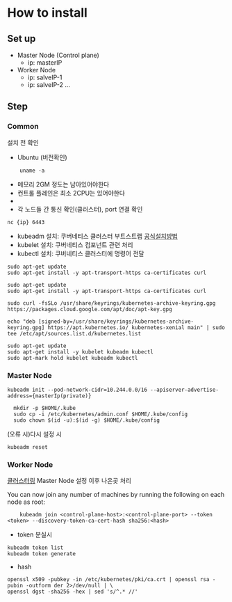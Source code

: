 # How to install 
## Set up
- Master Node (Control plane)
  - ip: masterIP
- Worker Node 
  - ip: salveIP-1
  - ip: salveIP-2
    ... 
## Step
### Common
설치 전 확인
- Ubuntu (버전확인)
```
    uname -a
```
- 메모리 2GM 정도는 남아있어야한다
- 컨트롤 플레인은 최소 2CPU는 있어야한다
-
- 각 노드들 간 통신 확인(클러스터), port 연결 확인
```shell
nc {ip} 6443
```

- kubeadm 설치: 쿠버네티스 클러스터 부트스트랩
[공식설치방법](https://kubernetes.io/docs/setup/production-environment/tools/kubeadm/install-kubeadm)
- kubelet 설치: 쿠버네티스 컴포넌트 관련 처리
- kubectl 설치: 쿠버네티스 클러스터에 명령어 전달

```shell
sudo apt-get update
sudo apt-get install -y apt-transport-https ca-certificates curl
```

```shell
sudo apt-get update
sudo apt-get install -y apt-transport-https ca-certificates curl
```

```shell
sudo curl -fsSLo /usr/share/keyrings/kubernetes-archive-keyring.gpg https://packages.cloud.google.com/apt/doc/apt-key.gpg
```
```shell
echo "deb [signed-by=/usr/share/keyrings/kubernetes-archive-keyring.gpg] https://apt.kubernetes.io/ kubernetes-xenial main" | sudo tee /etc/apt/sources.list.d/kubernetes.list
```
```shell
sudo apt-get update
sudo apt-get install -y kubelet kubeadm kubectl
sudo apt-mark hold kubelet kubeadm kubectl
```

### Master Node 
```
kubeadm init --pod-network-cidr=10.244.0.0/16 --apiserver-advertise-address={masterIp(private)}
```
```
  mkdir -p $HOME/.kube
  sudo cp -i /etc/kubernetes/admin.conf $HOME/.kube/config
  sudo chown $(id -u):$(id -g) $HOME/.kube/config
 ```
(오류 시)다시 설정 시 
```
kubeadm reset
```
### Worker Node 
[클러스터링](https://kubernetes.io/docs/setup/production-environment/tools/kubeadm/create-cluster-kubeadm/)
Master Node 설정 이후 나온곳 처리

You can now join any number of machines by running the following on each node
as root:
```shell 
    kubeadm join <control-plane-host>:<control-plane-port> --token <token> --discovery-token-ca-cert-hash sha256:<hash>
```
- token 분실시  
```
kubeadm token list 
kubeadm token generate
```
- hash
```
openssl x509 -pubkey -in /etc/kubernetes/pki/ca.crt | openssl rsa -pubin -outform der 2>/dev/null | \
openssl dgst -sha256 -hex | sed 's/^.* //'
```
